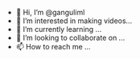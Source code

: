 - 👋 Hi, I’m @ganguliml
- 👀 I’m interested in making videos...
- 🌱 I’m currently learning ...
- 💞️ I’m looking to collaborate on ...
- 📫 How to reach me ...

<!---
ganguliml/ganguliml is a ✨ special ✨ repository because its `README.md` (this file) appears on your GitHub profile.
You can click the Preview link to take a look at your changes.
--->
